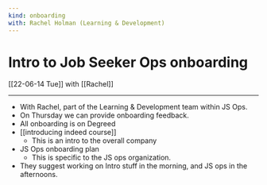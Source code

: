 ```yaml
---
kind: onboarding
with: Rachel Holman (Learning & Development)
---
```

# Intro to Job Seeker Ops onboarding
[[22-06-14 Tue]]
with [[Rachel]]

---
- With Rachel, part of the Learning & Development team within JS Ops. 
- On Thursday we can provide onboarding feedback. 
- All onboarding is on Degreed
- [[introducing indeed course]]
	- This is an intro to the overall company
- JS Ops onboarding plan
	- This is specific to the JS ops organization. 
- They suggest working on Intro stuff in the morning, and JS ops in the afternoons. 